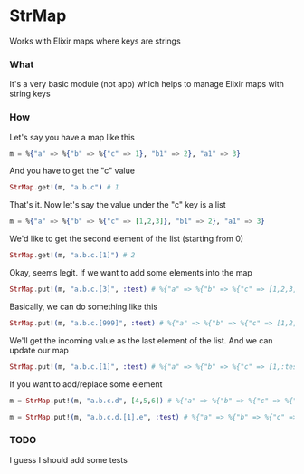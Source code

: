 # StrMap
Works with Elixir maps where keys are strings
### What
It's a very basic module (not app) which helps to manage Elixir maps with string keys
### How
Let's say you have a map like this
```elixir
m = %{"a" => %{"b" => %{"c" => 1}, "b1" => 2}, "a1" => 3}
```
And you have to get the "c" value
```elixir
StrMap.get!(m, "a.b.c") # 1
```
That's it. 
Now let's say the value under the "c" key is a list
```elixir
m = %{"a" => %{"b" => %{"c" => [1,2,3]}, "b1" => 2}, "a1" => 3}
```
We'd like to get the second element of the list (starting from 0)
```elixir
StrMap.get!(m, "a.b.c.[1]") # 2
```
Okay, seems legit.
If we want to add some elements into the map
```elixir
StrMap.put!(m, "a.b.c.[3]", :test) # %{"a" => %{"b" => %{"c" => [1,2,3,:test]}, "b1" => 2}, "a1" => 3}
```
Basically, we can do something like this
```elixir
StrMap.put!(m, "a.b.c.[999]", :test) # %{"a" => %{"b" => %{"c" => [1,2,3,:test]}, "b1" => 2}, "a1" => 3}
```
We'll get the incoming value as the last element of the list. 
And we can update our map
```elixir
StrMap.put!(m, "a.b.c.[1]", :test) # %{"a" => %{"b" => %{"c" => [1,:test,3]}, "b1" => 2}, "a1" => 3}
```
If you want to add/replace some element
```elixir
m = StrMap.put!(m, "a.b.c.d", [4,5,6]) # %{"a" => %{"b" => %{"c" => %{"d" => [4, 5, 6]}}, "b1" => 2}, "a1" => 3}

m = StrMap.put!(m, "a.b.c.d.[1].e", :test) # %{"a" => %{"b" => %{"c" => %{"d" => [4, %{"e" => :test}, 6]}}, "b1" => 2},"a1" => 3}
```
### TODO
I guess I should add some tests
